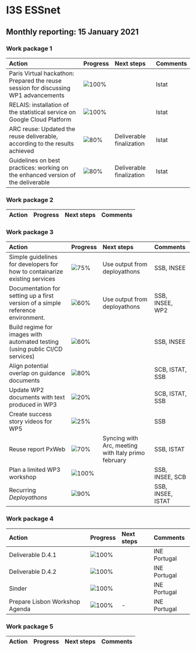 # I3S ESSnet

## Monthly reporting: 15 January 2021

### Work package 1

| Action  | Progress | Next steps | Comments |
|:--|:--|:--|:--|
| Paris Virtual hackathon: Prepared the reuse session for discussing WP1 advancements |![100%](https://progress-bar.dev/100) |  | Istat |
| RELAIS: installation of the statistical service on Google Cloud Platform |![100%](https://progress-bar.dev/100) |  | Istat |
| ARC reuse: Updated the reuse deliverable, according to the results achieved |![80%](https://progress-bar.dev/80) | Deliverable finalization | Istat |
| Guidelines on best practices: working on the enhanced version of the deliverable |![80%](https://progress-bar.dev/80) | Deliverable finalization | Istat |


### Work package 2

| Action  | Progress | Next steps | Comments |
|:--|:--|:--|:--|


### Work package 3
| Action  | Progress | Next steps | Comments |
|:--|:--|:--|:--|
|Simple guidelines for developers for how to containarize existing services|![75%](https://progress-bar.dev/75)|Use output from deployathons|SSB, INSEE|
|Documentation for setting up a first version of a simple reference environment. |![60%](https://progress-bar.dev/60)|Use output from deployathons|SSB, INSEE, WP2|
|Build regime for images with automated testing (using public CI/CD services)|![60%](https://progress-bar.dev/60)||SSB, INSEE|
|Align potential overlap on guidance documents |![80%](https://progress-bar.dev/80)||SCB, ISTAT, SSB|
|Update WP2 documents with text produced in WP3|![20%](https://progress-bar.dev/20)||SCB, ISTAT, SSB|
|Create success story videos for WP5|![25%](https://progress-bar.dev/25)||SSB|
|Reuse report PxWeb|![70%](https://progress-bar.dev/75)|Syncing with Arc, meeting with Italy primo february|SSB, ISTAT|
|Plan a limited WP3 workshop|![100%](https://progress-bar.dev/100)||SSB, INSEE, SCB|
|Recurring *Deployathons*|![90%](https://progress-bar.dev/90)||SSB, INSEE, ISTAT|


### Work package 4
| Action  | Progress | Next steps | Comments |
|:--|:--|:--|:--|
| Deliverable D.4.1| ![100%](https://progress-bar.dev/70) |  | INE Portugal |
| Deliverable D.4.2| ![100%](https://progress-bar.dev/30) |  | INE Portugal |
| Sinder | ![100%](https://progress-bar.dev/50) |  | INE Portugal |
| Prepare Lisbon Workshop Agenda| ![100%](https://progress-bar.dev/90) | - | INE Portugal |

### Work package 5

| Action  | Progress | Next steps | Comments |
|:--|:--|:--|:--|
